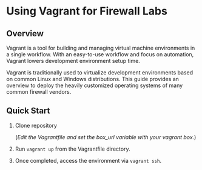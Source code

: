 # Using Vagrant for Firewall Labs
## Overview
Vagrant is a tool for building and managing virtual machine environments in a single workflow. With an easy-to-use workflow and focus on automation, Vagrant lowers development environment setup time.

Vagrant is traditionally used to virtualize development environments based on common Linux and Windows distributions.  This guide provides an overview to deploy the heavily customized operating systems of many common firewall vendors.

## Quick Start
1. Clone repository

	(*Edit the Vagrantfile and set the box_url variable with your vagrant box.*)

2. Run `vagrant up` from the Vagrantfile directory.

3. Once completed, access the environment via `vagrant ssh`.
